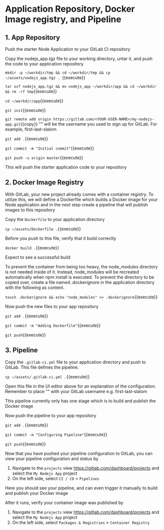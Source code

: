 # Application Repository, Docker Image registry, and Pipeline

## 1. App Repository

Push the starter Node Application to your GitLab CI repository

Copy the nodejs_app.tgz file to your working directory, untar it, and push the code to your application repository

`mkdir -p ~/workdir/tmp && cd ~/workdir/tmp && cp ~/assets/nodejs_app.tgz . `{{execute}}

`tar xvf nodejs_app.tgz && mv nodejs_app ~/workdir/app && cd ~/workdir && rm -rf tmp`{{execute}}

`cd ~/workdir/app`{{execute}}

`git init`{{execute}}

`git remote add origin https://gitlab.com/<YOUR-USER-NAME>/my-nodejs-app.git`{{copy}}
"<YOUR-USER-NAME>" will be the username you used to sign up for GitLab. For example, first-last-slalom

`git add .`{{execute}}

`git commit -m "Initial commit"`{{execute}}

`git push -u origin master`{{execute}}

This will push the starter application code to your repository

## 2. Docker Image Registry

With GitLab, your new project already comes with a container registry. To utilize this, we will define a Dockerfile which builds a Docker image for your Node application and in the next step create a pipeline that will publish images to this repository

Copy the `Dockerfile` to your application directory

`cp ~/assets/Dockerfile .`{{execute}}

Before you push to this file, verify that it build correctly

`docker build .`{{execute}}

Expect to see a successful build

To prevent the container from being too heavy, the node_modules directory is not needed inside of it. Instead, node_modules will be recreated automatically when npm install is executed. To prevent the directory to be copied over, create a file named .dockerignore in the application directory with the following as content.

`touch .dockerignore && echo "node_modules" >> .dockerignore`{{execute}}

Now push the new files to your app repository

`git add .`{{execute}}

`git commit -m "Adding Dockerfile"`{{execute}}

`git push`{{execute}}

## 3. Pipeline

Copy the `.gitlab-ci.yml` file to your application directory and push to GitLab. This file defines the pipeline.

`cp ~/assets/.gitlab-ci.yml .`{{execute}}

Open this file in the UI editor above for an explanation of the configuration. Remember to place "<YOU-USER-NAME>" with your GitLab username e.g. first-last-slalom

This pipeline currently only has one stage which is to build and publish the Docker image

Now push the pipeline to your app repository

`git add .`{{execute}}

`git commit -m "Configuring Pipeline"`{{execute}}

`git push`{{execute}}

Now that you have pushed your pipeline configuration to GitLab, you can view your pipeline configuration and status by
1. Navigate to the `projects` view https://gitlab.com/dashboard/projects and select the `My Nodejs App` project
1. On the left side, select `CI / CD` > `Pipelines`

Here you should see your pipeline, and can even trigger it manually to build and publish your Docker image

After it runs, verify your container image was published by
1. Navigate to the `projects` view https://gitlab.com/dashboard/projects and select the `My Nodejs App` project
1. On the left side, select `Packages & Registries` > `Container Registry`
